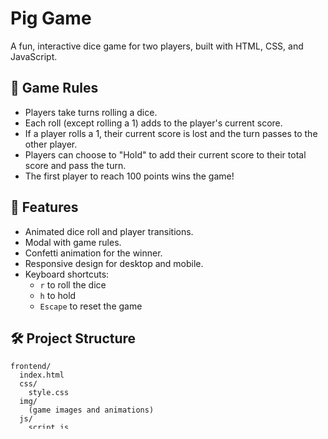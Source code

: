 # Pig Game

A fun, interactive dice game for two players, built with HTML, CSS, and JavaScript.

## 🎲 Game Rules

- Players take turns rolling a dice.
- Each roll (except rolling a 1) adds to the player's current score.
- If a player rolls a 1, their current score is lost and the turn passes to the other player.
- Players can choose to "Hold" to add their current score to their total score and pass the turn.
- The first player to reach 100 points wins the game!

## 🚀 Features

- Animated dice roll and player transitions.
- Modal with game rules.
- Confetti animation for the winner.
- Responsive design for desktop and mobile.
- Keyboard shortcuts:  
  - `r` to roll the dice  
  - `h` to hold  
  - `Escape` to reset the game

## 🛠️ Project Structure

```
frontend/
  index.html
  css/
    style.css
  img/
    (game images and animations)
  js/
    script.js
    modalBtn.js
.vscode/
  settings.json
.prettierrc
```

## 🏁 Getting Started

1. Clone or download this repository.
2. Open `frontend/index.html` in your browser, or use [Live Server](https://marketplace.visualstudio.com/items?itemName=ritwickdey.LiveServer) in VS Code.

## 📄 Credits

- Dice and confetti images from open-source resources.
- Idea form Jonas Schmedtmann.
- Frontend design Idea <a href="https://github.com/ARMSTRONG-AISOSA/pig-game">Armstrong Aisosa</a>
- Built by <strong><i>Walter</i></strong>.

---

Enjoy the game!